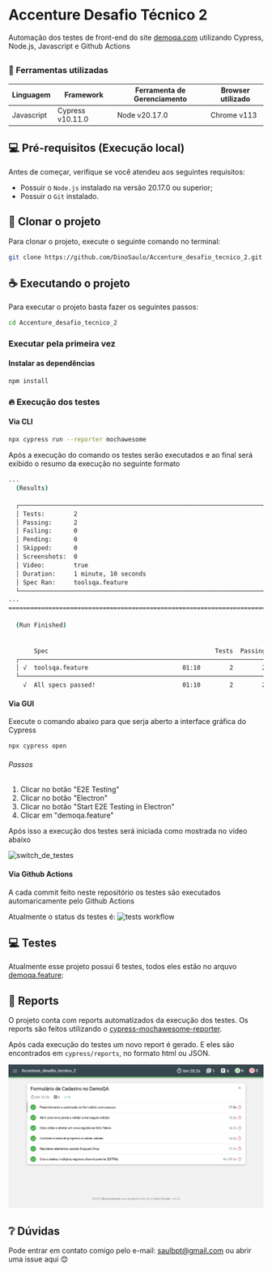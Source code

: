 # Accenture Desafio Técnico 2

Automação dos testes de front-end do site [demoqa.com](https://demoqa.com/) utilizando Cypress, Node.js, Javascript e Github Actions

##

<!--- Utilizando o exemplos do repositório https://github.com/iuricode/readme-template para esse README.md --->

###  📝 Ferramentas utilizadas
| Linguagem     | Framework          | Ferramenta de Gerenciamento | Browser utilizado  |
|---------------|--------------------|-----------------------------|--------------------|
| Javascript    | Cypress v10.11.0   | Node v20.17.0               | Chrome v113        |

## 💻 Pré-requisitos (Execução local)

Antes de começar, verifique se você atendeu aos seguintes requisitos:

* Possuir o `Node.js` instalado na versão 20.17.0 ou superior;
* Possuir o `Git` instalado.

## 🚀 Clonar o projeto

Para clonar o projeto, execute o seguinte comando no terminal:


``` bash
git clone https://github.com/DinoSaulo/Accenture_desafio_tecnico_2.git
```

## ☕ Executando o projeto

Para executar o projeto basta fazer os seguintes passos:

```bash
cd Accenture_desafio_tecnico_2
```

### Executar pela primeira vez

#### Instalar as dependências

```bash
npm install
```

### 🔥 Execução dos testes

#### Via CLI

```bash
npx cypress run --reporter mochawesome
```
Após a execução do comando os testes serão executados e ao final será exibido o resumo da execução no seguinte formato
```bash
...
  (Results)

  ┌────────────────────────────────────────────────────────────────────────────────────────────────┐
  │ Tests:        2                                                                                │
  │ Passing:      2                                                                                │
  │ Failing:      0                                                                                │
  │ Pending:      0                                                                                │
  │ Skipped:      0                                                                                │
  │ Screenshots:  0                                                                                │
  │ Video:        true                                                                             │
  │ Duration:     1 minute, 10 seconds                                                             │
  │ Spec Ran:     toolsqa.feature                                                                  │
  └────────────────────────────────────────────────────────────────────────────────────────────────┘
...
====================================================================================================

  (Run Finished)


       Spec                                              Tests  Passing  Failing  Pending  Skipped
  ┌────────────────────────────────────────────────────────────────────────────────────────────────┐
  │ √  toolsqa.feature                          01:10        2        2        -        -        - │
  └────────────────────────────────────────────────────────────────────────────────────────────────┘
    √  All specs passed!                        01:10        2        2        -        -        -

```

#### Via GUI

Execute o comando abaixo para que serja aberto a interface gráfica do Cypress
```bash
npx cypress open
```

###### Passos

1. Clicar no botão "E2E Testing"
2. Clicar no botão "Electron"
3. Clicar no botão "Start E2E Testing in Electron"
4. Clicar em "demoqa.feature"

Após isso a execução dos testes será iniciada como mostrada no vídeo abaixo

![switch_de_testes](/cypress/videos/demoqa.feature.gif "Switch de testes")


#### Via Github Actions

A cada commit feito neste repositório os testes são executados automaricamente pelo Github Actions

Atualmente o status ds testes é:
![tests workflow](https://github.com/DinoSaulo/Accenture_desafio_tecnico_2/actions/workflows/ci.yml/badge.svg)

## 💻 Testes

Atualmente esse projeto possui 6 testes, todos eles estão no arquvo [demoqa.feature](./cypress/e2e/demoqa/demoqa.feature):

## 📶 Reports

O projeto conta com reports automatizados da execução dos testes. Os reports são feitos utilizando o [cypress-mochawesome-reporter](https://www.npmjs.com/package/cypress-mochawesome-reporter).

Após cada execução do testes um novo report é gerado. E eles são encontrados em `cypress/reports`, no formato html ou JSON.

![test_resport](/cypress/reports/mochawesome_print.png "Report da execução dos testes")

## ❔ Dúvidas

Pode entrar em contato comigo pelo e-mail: saulbpt@gmail.com ou abrir uma issue aqui 😊

